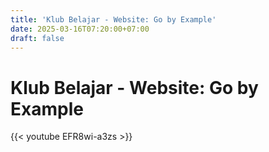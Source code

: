 ```yaml
---
title: 'Klub Belajar - Website: Go by Example'
date: 2025-03-16T07:20:00+07:00
draft: false
---
```


# Klub Belajar - Website: Go by Example

{{< youtube EFR8wi-a3zs >}}
